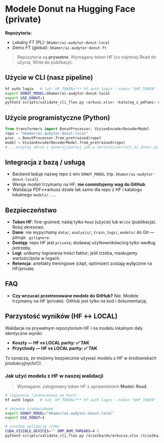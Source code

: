 # Modele Donut na Hugging Face (private)

**Repozytoria:**
- Lokalny FT (PL): `SKamor/ai-audytor-donut-local`
- Demo FT (global): `SKamor/ai-audytor-donut-ft`

> Repozytoria są **prywatne**. Wymagany token HF (co najmniej Read do użycia, Write do publikacji).

## Użycie w CLI (nasz pipeline)
```bash
hf auth login   # lub: HF_TOKEN=*** hf auth login --token "$HF_TOKEN"
export DONUT_MODEL=SKamor/ai-audytor-donut-local
export USE_DONUT=1
python3 scripts/validate_cli_flex.py <arkusz.xlsx> <katalog_z_pdfami> out.csv
```

## Użycie programistyczne (Python)
```python
from transformers import DonutProcessor, VisionEncoderDecoderModel
repo = "SKamor/ai-audytor-donut-local"
proc  = DonutProcessor.from_pretrained(repo)
model = VisionEncoderDecoderModel.from_pretrained(repo)
# ...wczytaj obraz i generuj/parsuj jak w services/extract_ai_donut.py
```

## Integracja z bazą / usługą
- Backend ładuje nazwę repo z env `DONUT_MODEL` (np. `SKamor/ai-audytor-donut-local`).
- Wersje modeli trzymamy na HF; **nie commitujemy wag do GitHub**.
- Walidacja PDF↔arkusz działa tak samo dla repo z HF i katalogu lokalnego `models/...`.

## Bezpieczeństwo
- **Token HF**: fine-grained; nadaj tylko `Read` (użycie) lub `Write` (publikacja). Rotuj okresowo.
- **Dane**: nie wypychamy `data/`, `analysis/`, `train_logs/`, `models/` do Git — pilnuje `.gitignore`.
- **Dostęp**: repo HF jest `private`; dodawaj użytkowników/org tylko według potrzeby.
- **Logi**: unikamy logowania treści faktur; jeśli trzeba, maskujemy wartości/pola w logach.
- **Retencja**: artefakty treningowe (ckpt, optimizer) zostają wyłącznie na HF/private.

## FAQ
- **Czy wrzucać przetrenowane modele do GitHub?** Nie. Modele trzymamy na HF (private). GitHub jest tylko na kod i dokumentację.

## Parzystość wyników (HF ↔ LOCAL)

Walidacje na prywatnym repozytorium HF i na modelu lokalnym dały identyczne wyniki:
- **Koszty — HF vs LOCAL parity: ✅ TAK**
- **Przychody — HF vs LOCAL parity: ✅ TAK**

To oznacza, że możemy bezpiecznie używać modelu z HF w środowiskach produkcyjnych/CI.

### Jak użyć modelu z HF w naszej walidacji

> Wymagane: zalogowany token HF z uprawnieniem **Model: Read**.

```bash
# logowanie (jednorazowo na host)
hf auth login   # lub: HF_TOKEN=*** hf auth login --token "$HF_TOKEN"

# zmienne środowiskowe
export DONUT_MODEL="SKamor/ai-audytor-donut-local"
export USE_DONUT=1

# uruchom walidację (CPU)
CUDA_VISIBLE_DEVICES="" OMP_NUM_THREADS=4 \
python3 scripts/validate_cli_flex.py /ścieżka/do/arkusza.xlsx /ścieżka/do/Faktur out.csv
